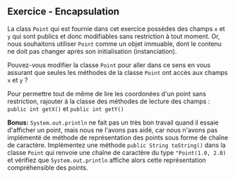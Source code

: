 
Exercice - Encapsulation
--------------------------------------------------------------------------------

La class `Point` qui est fournie dans cet exercice possèdes des champs `x`
et `y` qui sont publics et donc modifiables sans restriction à tout moment.
Or, nous souhaitons utiliser `Point` comme un objet immuable, dont le
contenu ne doit pas changer après son initialisation (instanciation).

Pouvez-vous modifier la classe `Point` pour aller dans ce sens en vous
assurant que seules les méthodes de la classe `Point` ont accès aux champs
`x` et `y` ?

Pour permettre tout de même de lire les coordonées d'un point sans restriction,
rajouter à la classe des méthodes de lecture des champs :
`public int getX()` et `public int getY()`

**Bonus:** `System.out.println` ne fait pas un très bon travail quand il essaie
d'afficher un point, mais nous ne l'avons pas aidé, car nous n'avons pas
implémenté de méthode de représentation des points sous forme de chaîne
de caractère.
Implémentez une méthode `public String toString()` dans
la classe `Point` qui renvoie une chaîne de caractère du type `"Point(1.0, 2.0)`
et vérifiez que `System.out.println` affiche alors cette représentation
compréhensible des points.

